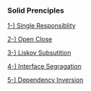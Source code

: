 ### Solid Prenciples

[1-) Single Responsiblity](<https://github.com/ridvandmrc/Self-Learning/tree/main/solid/1-)%20Single%20-%20Responsibility>)

[2-) Open Close](<https://github.com/ridvandmrc/Self-Learning/blob/main/solid/2-)%20Open%20-%20Close/README.md>)

[3-) Liskov Subsutition](<https://github.com/ridvandmrc/Self-Learning/blob/main/solid/3-)%20Liskov%20Subsutition/Readme.md>)

[4-) Interface Segragation](<https://github.com/ridvandmrc/Self-Learning/blob/main/solid/4-)%20Interface%20Segregation/Readme.md>)

[5-) Dependency Inversion](<https://github.com/ridvandmrc/Self-Learning/blob/main/solid/5-)%20Dependency%20Inversion/ReadMe.md>)
